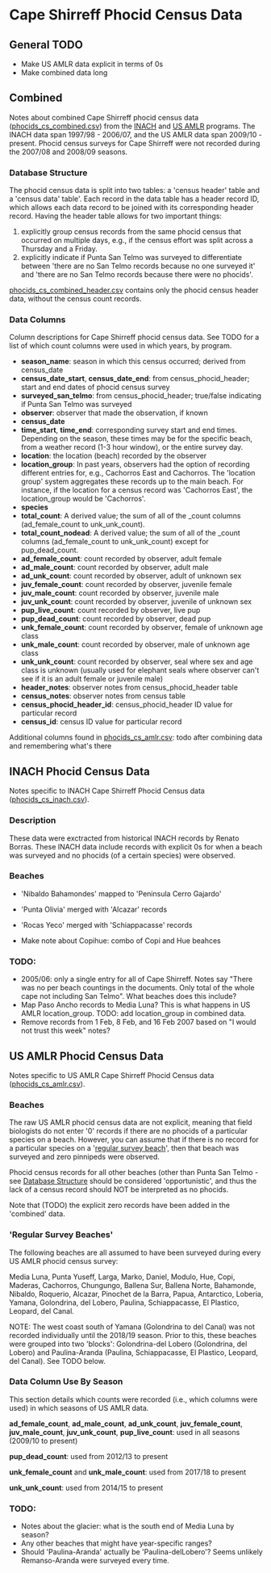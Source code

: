 # Cape Shirreff Phocid Census Data

## General TODO

* Make US AMLR data explicit in terms of 0s
* Make combined data long

## Combined

Notes about combined Cape Shirreff phocid census data ([phocids_cs_combined.csv](cs_combined_data/phocids_cs_combined.csv)) from the [INACH](https://www.inach.cl/inach/) and [US AMLR](https://www.fisheries.noaa.gov/about/antarctic-ecosystem-research-division-southwest-fisheries-science-center) programs. The INACH data span 1997/98 - 2006/07, and the US AMLR data span 2009/10 - present. Phocid census surveys for Cape Shirreff were not recorded during the 2007/08 and 2008/09 seasons.

### Database Structure

The phocid census data is split into two tables: a 'census header' table and a 'census data' table'. Each record in the data table has a header record ID, which allows each data record to be joined with its corresponding header record. Having the header table allows for two important things: 

1) explicitly group census records from the same phocid census that occurred on multiple days, e.g., if the census effort was split across a Thursday and a Friday. 
2) explicitly indicate if Punta San Telmo was surveyed to differentiate between 'there are no San Telmo records because no one surveyed it' and 'there are no San Telmo records because there were no phocids'.

[phocids_cs_combined_header.csv](cs_combined_data/phocids_cs_combined_header.csv) contains only the phocid census header data, without the census count records.

### Data Columns

Column descriptions for Cape Shirreff phocid census data. See TODO for a list of which count columns were used in which years, by program.

* **season_name**: season in which this census occurred; derived from census_date
* **census_date_start**, **census_date_end**: from census_phocid_header; start and end dates of phocid census survey
* **surveyed_san_telmo**: from census_phocid_header; true/false indicating if Punta San Telmo was surveyed
* **observer**: observer that made the observation, if known
* **census_date**
* **time_start**, **time_end**: corresponding survey start and end times. Depending on the season, these times may be for the specific beach, from a weather record (1-3 hour window), or the entire survey day.
* **location**: the location (beach) recorded by the observer
* **location_group**: In past years, observers had the option of recording different entries for, e.g., Cachorros East and Cachorros. The 'location group' system aggregates these records up to the main beach. For instance, if the location for a census record was 'Cachorros East', the location_group would be 'Cachorros'.
* **species**
* **total_count**: A derived value; the sum of all of the _count columns (ad_female_count to unk_unk_count).
* **total_count_nodead**: A derived value; the sum of all of the _count columns (ad_female_count to unk_unk_count) except for pup_dead_count.
* **ad_female_count**: count recorded by observer, adult female
* **ad_male_count**: count recorded by observer, adult male
* **ad_unk_count**: count recorded by observer, adult of unknown sex
* **juv_female_count**: count recorded by observer, juvenile female
* **juv_male_count**: count recorded by observer, juvenile male
* **juv_unk_count**: count recorded by observer, juvenile of unknown sex
* **pup_live_count**: count recorded by observer, live pup
* **pup_dead_count**: count recorded by observer, dead pup
* **unk_female_count**: count recorded by observer, female of unknown age class
* **unk_male_count**: count recorded by observer, male of unknown age class
* **unk_unk_count**: count recorded by observer, seal where sex and age class is unknown (usually used for elephant seals where observer can't see if it is an adult female or juvenile male)
* **header_notes**: observer notes from census_phocid_header table
* **census_notes**: observer notes from census table
* **census_phocid_header_id**: census_phocid_header ID value for particular record
* **census_id**: census ID value for particular record

Additional columns found in [phocids_cs_amlr.csv](amlr_data/phocids_cs_amlr.csv): todo after combining data and remembering what's there

## INACH Phocid Census Data

Notes specific to INACH Cape Shirreff Phocid Census data ([phocids_cs_inach.csv](inach_data/phocids_cs_inach.csv)).

### Description

These data were exctracted from historical INACH records by Renato Borras. These INACH data include records with explicit 0s for when a beach was surveyed and no phocids (of a certain species) were observed. 

### Beaches

* 'Nibaldo Bahamondes' mapped to 'Peninsula Cerro Gajardo'
* 'Punta Olivia' merged with 'Alcazar' records
* 'Rocas Yeco' merged with 'Schiappacasse' records

* Make note about Copihue: combo of Copi and Hue beahces

### TODO:

* 2005/06: only a single entry for all of Cape Shirreff. Notes say "There was no per beach countings in the documents. Only total of the whole cape not including San Telmo". What beaches does this include?
* Map Paso Ancho records to Media Luna? This is what happens in US AMLR location_group. TODO: add location_group in combined data.
* Remove records from 1 Feb, 8 Feb, and 16 Feb 2007 based on "I would not trust this week" notes?

## US AMLR Phocid Census Data

Notes specific to US AMLR Cape Shirreff Phocid Census data ([phocids_cs_amlr.csv](amlr_data/phocids_cs_amlr.csv)).

### Beaches

The raw US AMLR phocid census data are not explicit, meaning that field biologists do not enter '0' records if there are no phocids of a particular species on a beach. However, you can assume that if there is no record for a particular species on a '[regular survey beach](#regular-survey-beaches)', then that beach was surveyed and zero pinnipeds were observed.

Phocid census records for all other beaches (other than Punta San Telmo - see [Database Structure](#database-structure) should be considered 'opportunistic', and thus the lack of a census record should NOT be interpreted as no phocids.

Note that (TODO) the explicit zero records have been added in the 'combined' data.

### 'Regular Survey Beaches'

The following beaches are all assumed to have been surveyed during every US AMLR phocid census survey:

Media Luna, Punta Yuseff, Larga, Marko, Daniel, Modulo, Hue, Copi, Maderas, Cachorros, Chungungo, Ballena Sur, Ballena Norte, Bahamonde, Nibaldo, Roquerio, Alcazar, Pinochet de la Barra, Papua, Antarctico, Loberia, Yamana, Golondrina, del Lobero, Paulina, Schiappacasse, El Plastico, Leopard, del Canal.

NOTE: The west coast south of Yamana (Golondrina to del Canal) was not recorded individually until the 2018/19 season. Prior to this, these beaches were grouped into two 'blocks': Golondrina-del Lobero (Golondrina, del Lobero) and Paulina-Aranda (Paulina, Schiappacasse, El Plastico, Leopard, del Canal). See TODO below.

### Data Column Use By Season

This section details which counts were recorded (i.e., which columns were used) in which seasons of US AMLR data.

**ad_female_count**, **ad_male_count**, **ad_unk_count**, **juv_female_count**, **juv_male_count**, **juv_unk_count**, **pup_live_count**: used in all seasons (2009/10 to present)

**pup_dead_count**: used from 2012/13 to present

**unk_female_count** and **unk_male_count**: used from 2017/18 to present

**unk_unk_count**: used from 2014/15 to present

### TODO: 

* Notes about the glacier: what is the south end of Media Luna by season?
* Any other beaches that might have year-specific ranges?
* Should 'Paulina-Aranda' actually be 'Paulina-delLobero'? Seems unlikely Remanso-Aranda were surveyed every time.
